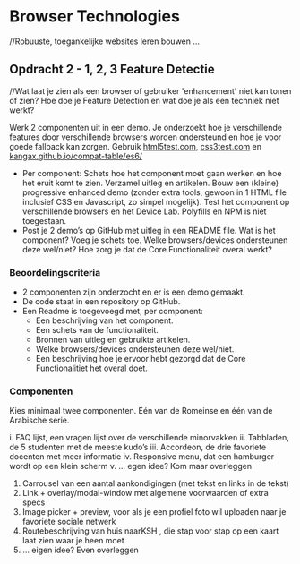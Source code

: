 # Browser Technologies
//Robuuste, toegankelijke websites leren bouwen …

## Opdracht 2 - 1, 2, 3 Feature Detectie
//Wat laat je zien als een browser of gebruiker 'enhancement' niet kan tonen of zien? Hoe doe je Feature Detection en wat doe je als een techniek niet werkt?

Werk 2 componenten uit in een demo. Je onderzoekt hoe je verschillende features door verschillende browsers worden ondersteund en hoe je voor goede fallback kan zorgen. Gebruik [html5test.com](https://html5test.com), [css3test.com](http://css3test.com) en [kangax.github.io/compat-table/es6/](https://kangax.github.io/compat-table/es6/)

- Per component: Schets hoe het component moet gaan werken en hoe het eruit komt te zien. Verzamel uitleg en artikelen. Bouw een (kleine) progressive enhanced demo (zonder extra tools, gewoon in 1 HTML file inclusief CSS en Javascript, zo simpel mogelijk). Test het component op verschillende browsers en het Device Lab. Polyfills en NPM is niet toegestaan.
- Post je 2 demo’s op GitHub met uitleg in een README file. Wat is het component? Voeg je schets toe. Welke browsers/devices ondersteunen deze wel/niet? Hoe zorg je dat de Core Functionaliteit overal werkt?

### Beoordelingscriteria
- 2 componenten zijn onderzocht en er is een demo gemaakt.
- De code staat in een repository op GitHub.
- Een Readme is toegevoegd met, per component:
  -	Een beschrijving van het component.
  - Een schets van de functionaliteit.
  - Bronnen van uitleg en gebruikte artikelen.
  - Welke browsers/devices ondersteunen deze wel/niet.
  - Een beschrijving hoe je ervoor hebt gezorgd dat de Core Functionalitiet het overal doet.
  
### Componenten
Kies minimaal twee componenten. 
Één van de Romeinse en één van de Arabische serie.

i. FAQ lijst, een vragen lijst over de verschillende minorvakken
ii. Tabbladen, de 5 studenten met de meeste kudo’s 
iii. Accordeon, de drie favoriete docenten met meer informatie
iv. Responsive menu, dat een hamburger wordt op een klein scherm
v. … egen idee? Kom maar overleggen

1. Carrousel van een aantal aankondigingen (met tekst en links in de tekst)
2. Link + overlay/modal-window met algemene voorwaarden of extra specs 
3. Image picker + preview, voor als je een profiel foto wil uploaden naar je favoriete sociale netwerk
4. Routebeschrijving van huis naarKSH , die stap voor stap op een kaart laat zien waar je heen moet
5. … eigen idee? Even overleggen
